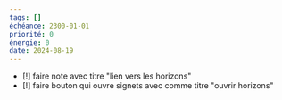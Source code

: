 ```yaml
---
tags: []
échéance: 2300-01-01
priorité: 0
énergie: 0
date: 2024-08-19
---
```

- [!] faire note avec titre "lien vers les horizons"
- [!] faire bouton qui ouvre signets avec comme titre "ouvrir horizons"